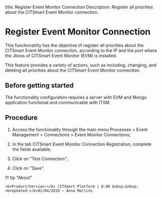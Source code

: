 title: Register Event Monitor Connection
Description: Register all priorities about the CITSmart Event Monitor connection.
# Register Event Monitor Connection

This functionatilty has the objective of register all priorities about the
CITSmart Event Monitor connection, according to the IP and the port where the
Jboss of CITSmart Event Monitor (EVM) is installed.

This feature provides a variety of actions, such as including, changing, and
deleting all priorities about the CITSmart Event Monitor connection.

Before getting started
--------------------------

The functionality configuration requires a server with EVM and Mongo application
functional and communicable with ITSM.

Procedure
-------------

1.  Access the functionality through the main menu Processes \> Event Management
    \> Connections \> Event Monitor Connections;

2.  In the tab CITSmart Event Monitor Connection Registration, complete the
    fields available;

3.  Click on "Test Connection";

4.  Click on "Save".


!!! tip "About"

    <b>Product/Version:</b> CITSmart Platform | 8.00 &nbsp;&nbsp;
    <b>Updated:</b>01/04/2019 – Anna Martins
